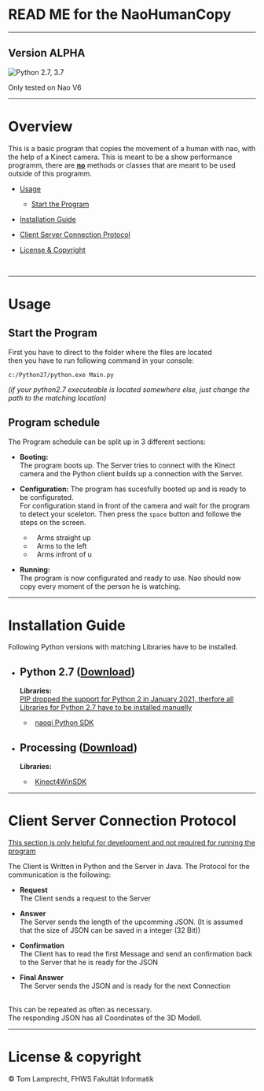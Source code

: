 # READ ME for the NaoHumanCopy

---

**Version ALPHA**
---

![Python 2.7, 3.7](https://img.shields.io/badge/Python-2.7%2C%203.7-3776ab.svg?maxAge=2592000)


Only tested on Nao V6

---

# Overview

This is a basic program that copies the movement of a human with nao, with the help of a Kinect camera. This is meant to be a show performance programm, there are <u><b>no</b></u> methods or classes that are meant to be used outside of this programm.

- [Usage](#usage)
    - [Start the Program](#start-program) 

- [Installation Guide](#install-guide)

- [Client Server Connection Protocol](#connection-protocol)

- [License & Copyright](#license)

<br>

---

<a name="usage"></a>

# Usage

<a name="start-program"></a>

## Start the Program

First you have to direct to the folder where the files are located\
then you have to run following command in your console:

```
c:/Python27/python.exe Main.py
```

*(if your python2.7 executeable is located somewhere else, just change the path to the matching location)*
<br>


## Program schedule


The Program schedule can be split up in 3 different sections:

 - **Booting:**\
        The program boots up. The Server tries to connect with the Kinect camera and the Python client builds up a connection with the Server.

 - **Configuration:**
        The program has sucesfully booted up and is ready to be configurated.<br/> For configuration stand in front of the camera and wait for the program to detect your sceleton. Then press the ```space``` button and followe the steps on the screen.
       
    * &ensp; Arms straight up
    * &ensp; Arms to the left
    * &ensp; Arms infront of u

 - **Running:**\
         The program is now configurated and ready to use. Nao should now copy every moment of the person he is watching.


---

<a name="install-guide"></a>

# Installation Guide


Following Python versions with matching Libraries have to be installed.
<br>

- ## Python 2.7 ([Download](https://www.python.org/download/releases/2.7/))
    **Libraries:**\
    <u>PIP dropped the support for Python 2 in January 2021, therfore all Libraries for Python 2.7 have to be installed manuelly</u>

    * &ensp;[naoqi Python SDK](https://community-static.aldebaran.com/resources/2.1.4.13/sdk-python/pynaoqi-2.1.4.13.win32.exe)
   
- ## Processing ([Download](https://processing.org/download))
    **Libraries:**

    * &ensp;[Kinect4WinSDK](https://github.com/chungbwc/Kinect4WinSDK)



---
<a name="connection-protocol"></a>
# Client Server Connection Protocol
<u> This section is only helpful for development and not required for running the program</u>

The Client is Written in Python and the Server in Java.
The Protocol for the communication is the following:

- **Request**\
        The Client sends a request to the Server

- **Answer**\
        The Server sends the length of the upcomming JSON. (It is assumed that the size of JSON can be saved in a integer (32 Bit))

- **Confirmation**\
        The Client has to read the first Message and send an confirmation back to the Server that he is ready for the JSON

- **Final Answer**\
        The Server sends the JSON and is ready for the next Connection 

<br>
This can be repeated as often as necessary.<br/>
The responding JSON has all Coordinates of the 3D Modell.

---



<a name="license"></a>

# License & copyright

© Tom Lamprecht, FHWS Fakultät Informatik
